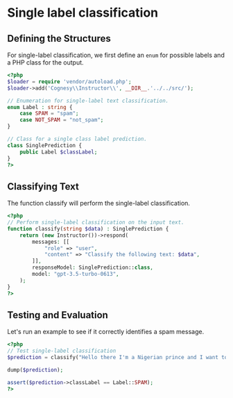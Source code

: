 # Single label classification

## Defining the Structures

For single-label classification, we first define an `enum` for possible labels
and a PHP class for the output.

```php
<?php
$loader = require 'vendor/autoload.php';
$loader->add('Cognesy\\Instructor\\', __DIR__.'../../src/');

// Enumeration for single-label text classification.
enum Label : string {
    case SPAM = "spam";
    case NOT_SPAM = "not_spam";
}

// Class for a single class label prediction.
class SinglePrediction {
    public Label $classLabel;
}
?>
```
## Classifying Text

The function classify will perform the single-label classification.

```php
<?php
// Perform single-label classification on the input text.
function classify(string $data) : SinglePrediction {
    return (new Instructor())->respond(
        messages: [[
            "role" => "user",
            "content" => "Classify the following text: $data",
        ]],
        responseModel: SinglePrediction::class,
        model: "gpt-3.5-turbo-0613",
    );
}
?>
```

## Testing and Evaluation

Let's run an example to see if it correctly identifies a spam message.

```php
<?php
// Test single-label classification
$prediction = classify("Hello there I'm a Nigerian prince and I want to give you money");

dump($prediction);

assert($prediction->classLabel == Label::SPAM);
?>
```
